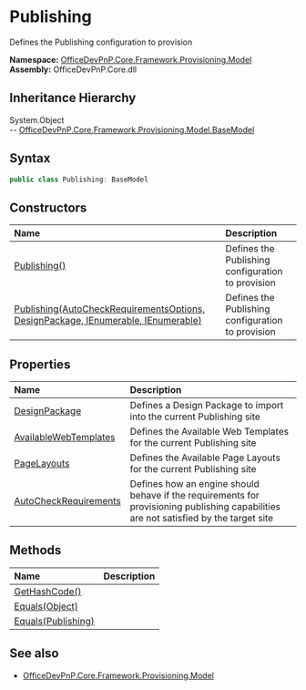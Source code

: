# Publishing
Defines the Publishing configuration to provision  

**Namespace:** [OfficeDevPnP.Core.Framework.Provisioning.Model](OfficeDevPnP.Core.Framework.Provisioning.Model.md)  
**Assembly:** OfficeDevPnP.Core.dll  
## Inheritance Hierarchy
System.Object  
--  [OfficeDevPnP.Core.Framework.Provisioning.Model.BaseModel](OfficeDevPnP.Core.Framework.Provisioning.Model.BaseModel.md)
## Syntax
```C#
public class Publishing: BaseModel
```
## Constructors
|**Name**|**Description**|
|:-----|:-----|
| [Publishing()](OfficeDevPnP.Core.Framework.Provisioning.Model.Publishing.ctor1.md) |  Defines the Publishing configuration to provision 
| [Publishing(AutoCheckRequirementsOptions, DesignPackage, IEnumerable<AvailableWebTemplate>, IEnumerable<PageLayout>)](OfficeDevPnP.Core.Framework.Provisioning.Model.Publishing.ctor2.md) |  Defines the Publishing configuration to provision 
## Properties
|**Name**|**Description**|
|:-----|:-----|
| [DesignPackage](OfficeDevPnP.Core.Framework.Provisioning.Model.Publishing.DesignPackage.md) | Defines a Design Package to import into the current Publishing site
| [AvailableWebTemplates](OfficeDevPnP.Core.Framework.Provisioning.Model.Publishing.AvailableWebTemplates.md) | Defines the Available Web Templates for the current Publishing site
| [PageLayouts](OfficeDevPnP.Core.Framework.Provisioning.Model.Publishing.PageLayouts.md) | Defines the Available Page Layouts for the current Publishing site
| [AutoCheckRequirements](OfficeDevPnP.Core.Framework.Provisioning.Model.Publishing.AutoCheckRequirements.md) | Defines how an engine should behave if the requirements for provisioning publishing capabilities are not satisfied by the target site
## Methods
|**Name**|**Description**|
|:-----|:-----|
| [GetHashCode()](OfficeDevPnP.Core.Framework.Provisioning.Model.Publishing.1c6872bd.md) | 
| [Equals(Object)](OfficeDevPnP.Core.Framework.Provisioning.Model.Publishing.3520ddbb.md) | 
| [Equals(Publishing)](OfficeDevPnP.Core.Framework.Provisioning.Model.Publishing.200c6540.md) | 
## See also
- [OfficeDevPnP.Core.Framework.Provisioning.Model](OfficeDevPnP.Core.Framework.Provisioning.Model.md)
